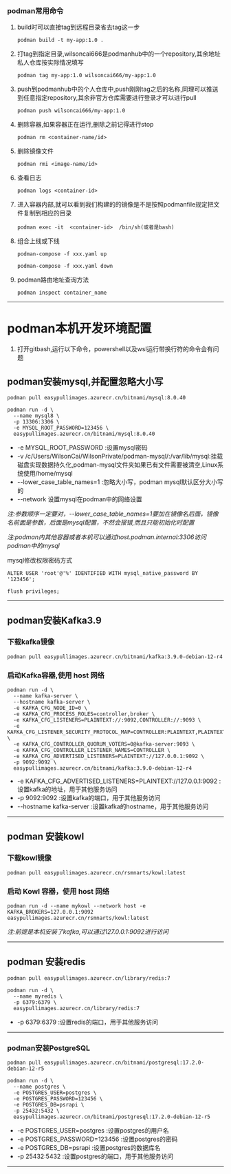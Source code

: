 ### podman常用命令

1. build时可以直接tag到远程目录省去tag这一步

   `podman build -t my-app:1.0 .`

2. 打tag到指定目录,wilsoncai666是podmanhub中的一个repository,其余地址私人仓库按实际情况填写

   `podman tag my-app:1.0 wilsoncai666/my-app:1.0`

3. push到podmanhub中的个人仓库中,push刚刚tag之后的名称,同理可以推送到任意指定repository,其余非官方仓库需要进行登录才可以进行pull

   `podman push wilsoncai666/my-app:1.0`

4. 删除容器,如果容器正在运行,删除之前记得进行stop

   `podman rm <container-name/id>`

5. 删除镜像文件

   `podman rmi <image-name/id>`

6. 查看日志

   `podman logs <container-id>`

7. 进入容器内部,就可以看到我们构建的的镜像是不是按照podmanfile规定把文件复制到相应的目录

   `podman exec -it  <container-id>  /bin/sh(或者是bash)`

8. 组合上线或下线

   `podman-compose -f xxx.yaml up`

   `podman-compose -f xxx.yaml down`
 9. podman路由地址查询方法

    `podman inspect container_name`

---
# podman本机开发环境配置
1. 打开gitbash,运行以下命令，powershell以及wsl运行带换行符的命令会有问题
## podman安装mysql,并配置忽略大小写
`podman pull easypullimages.azurecr.cn/bitnami/mysql:8.0.40`
```
podman run -d \
  --name mysql8 \
  -p 13306:3306 \
  -e MYSQL_ROOT_PASSWORD=123456 \
  easypullimages.azurecr.cn/bitnami/mysql:8.0.40
```

* -e MYSQL_ROOT_PASSWORD        :设置mysql密码
* -v /c/Users/WilsonCai/WilsonPrivate/podman-mysql/:/var/lib/mysql:挂载磁盘实现数据持久化,podman-mysql文件夹如果已有文件需要被清空,Linux系统使用/home/mysql
* --lower_case_table_names=1    :忽略大小写，podman mysql默认区分大小写的
* --network 设置mysql在podman中的网络设置

*注:参数顺序一定要对，--lower_case_table_names=1要加在镜像名后面，镜像名前面是参数，后面是mysql配置，不然会报错,而且只能初始化时配置*

*注:podman内其他容器或者本机可以通过host.podman.internal:3306访问podman中的mysql*

mysql修改权限密码方式

`ALTER USER 'root'@'%' IDENTIFIED WITH mysql_native_password BY '123456';`

`flush privileges;`

---


## podman安装Kafka3.9
### 下载kafka镜像
`podman pull easypullimages.azurecr.cn/bitnami/kafka:3.9.0-debian-12-r4`
### 启动Kafka容器,使用 host 网络
```
podman run -d \
  --name kafka-server \
  --hostname kafka-server \
  -e KAFKA_CFG_NODE_ID=0 \
  -e KAFKA_CFG_PROCESS_ROLES=controller,broker \
  -e KAFKA_CFG_LISTENERS=PLAINTEXT://:9092,CONTROLLER://:9093 \
  -e KAFKA_CFG_LISTENER_SECURITY_PROTOCOL_MAP=CONTROLLER:PLAINTEXT,PLAINTEXT:PLAINTEXT \
  -e KAFKA_CFG_CONTROLLER_QUORUM_VOTERS=0@kafka-server:9093 \
  -e KAFKA_CFG_CONTROLLER_LISTENER_NAMES=CONTROLLER \
  -e KAFKA_CFG_ADVERTISED_LISTENERS=PLAINTEXT://127.0.0.1:9092 \
  -p 9092:9092 \
  easypullimages.azurecr.cn/bitnami/kafka:3.9.0-debian-12-r4
```
* -e KAFKA_CFG_ADVERTISED_LISTENERS=PLAINTEXT://127.0.0.1:9092  :设置kafka的地址，用于其他服务访问
* -p 9092:9092  :设置kafka的端口，用于其他服务访问
* --hostname kafka-server  :设置kafka的hostname，用于其他服务访问
---

## podman 安装kowl
### 下载kowl镜像
`podman pull easypullimages.azurecr.cn/rsmnarts/kowl:latest`
### 启动 Kowl 容器，使用 host 网络
`podman run -d --name mykowl --network host -e KAFKA_BROKERS=127.0.0.1:9092 easypullimages.azurecr.cn/rsmnarts/kowl:latest`

*注:前提是本机安装了kafka,可以通过127.0.0.1:9092进行访问*

----
## podman 安装redis
`podman pull easypullimages.azurecr.cn/library/redis:7`

```
podman run -d \
  --name myredis \
  -p 6379:6379 \
  easypullimages.azurecr.cn/library/redis:7
```
* -p 6379:6379  :设置redis的端口，用于其他服务访问
---
### podman安装PostgreSQL
`podman pull easypullimages.azurecr.cn/bitnami/postgresql:17.2.0-debian-12-r5`

```
podman run -d \
  --name postgres \
  -e POSTGRES_USER=postgres \
  -e POSTGRES_PASSWORD=123456 \
  -e POSTGRES_DB=psrapi \
  -p 25432:5432 \
  easypullimages.azurecr.cn/bitnami/postgresql:17.2.0-debian-12-r5
```
* -e POSTGRES_USER=postgres  :设置postgres的用户名
* -e POSTGRES_PASSWORD=123456  :设置postgres的密码
* -e POSTGRES_DB=psrapi  :设置postgres的数据库名
* -p 25432:5432  :设置postgres的端口，用于其他服务访问
---
